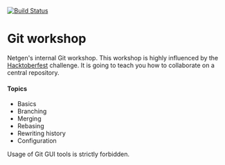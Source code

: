 [![Build Status](https://travis-ci.org/MarioBlazek/git-workshop.svg?branch=master)](https://travis-ci.org/MarioBlazek/git-workshop)

# Git workshop


Netgen's internal Git workshop.
This workshop is highly influenced by the [Hacktoberfest](https://hacktoberfest.digitalocean.com/) challenge. It is going to teach you how to collaborate on a central repository.

#### Topics
- Basics
- Branching
- Merging
- Rebasing
- Rewriting history
- Configuration  

Usage of Git GUI tools is strictly forbidden.
